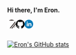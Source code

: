 **Hi there, I'm Eron.**

<a href="https://www.jialinying.com">
  <img align="left" alt="personal web" width="20px" src="https://github.com/Grimnirobser/icons/blob/main/icon/IMG_8218.png" />
<a href="https://github.com/Grimnirobser">
  <img align="left" alt="github" width="20px" src="https://github.com/Grimnirobser/icons/blob/main/icon/github.svg" />
</a>
<a href="https://www.linkedin.com/in/jialin-ying-aa551b18a/">
  <img align="left" alt="linkedin" width="20px" src="https://github.com/Grimnirobser/icons/blob/main/icon/linkedin.svg" />

</a>

<br />
<br />

[![Eron's GitHub stats](https://github-readme-stats.vercel.app/api?username=Grimnirobser&show_icons=true&theme=tokyonight)](https://github.com/anuraghazra/github-readme-stats)
